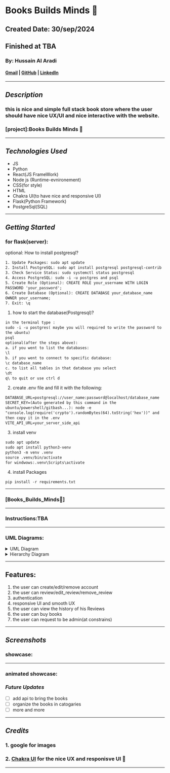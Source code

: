 # Books Builds Minds 📖

## Created Date: 30/sep/2024

## Finished at TBA

### By: Hussain Al Aradi

#### [Gmail](hussainaradi.ha@gmail.com) | [GitHub](https://github.com/HussainALAradi5) | [LinkedIn](https://www.linkedin.com/in/hussainalaradi/)

---

## **_Description_**

### this is nice and simple full stack book store where the user should have nice UX/UI and nice interactive with the website.

### [project]:Books Builds Minds 📖

---

## **_Technologies Used_**

- JS
- Python
- React(JS FrameWork)
- Node js (Runtime-evnironement)
- CSS(for style)
- HTML
- Chakra UI(to have nice and responsive UI)
- Flask(Python Framework)
- PostgreSql(SQL)

---

## **_Getting Started_**

### <b>for flask(server)</b>:

optional:
How to install postgresql?

```
1. Update Packages: sudo apt update
2. Install PostgreSQL: sudo apt install postgresql postgresql-contrib
3. Check Service Status: sudo systemctl status postgresql
4. Access PostgreSQL: sudo -i -u postgres and psql
5. Create Role (Optional): CREATE ROLE your_username WITH LOGIN PASSWORD 'your_password';
6. Create Database (Optional): CREATE DATABASE your_database_name OWNER your_username;
7. Exit: \q
```

1. how to start the database(Postgresql)?

```
in the terminal type :
sudo -i -u postgres( maybe you will required to write the password to the ubuntu)
psql
optional(after the steps above):
a. if you went to list the databases:
\l
b. if you went to connect to specific database:
\c database_name
c. to list all tables in that database you select
\dt
q\ to quit or use ctrl d
```

2. create .env file and fill it with the following:

```
DATABASE_URL=postgresql://user_name:password@localhost/database_name
SECRET_KEY=(Auto generated by this command in the ubuntu/powershell/gitbash...): node -e "console.log(require('crypto').randomBytes(64).toString('hex'))" and then copy it in the .env
VITE_API_URL=your_server_side_api
```

3. install venv

```
sudo apt update
sudo apt install python3-venv
python3 -m venv .venv
source .venv/bin/activate
for windwows:.venv\Scripts\activate

```

4. install Packages

```
pip install -r requirements.txt

```

---

### [Books_Builds_Minds📖]

---

### Instructions:TBA

---

### UML Diagrams:

<details>
<summary>UML Diagram</summary>

![UML Diagram ](./images/Books_Builds_Minds-UML_Diagram.drawio.png)

</details>
<details>
<summary>Hierarchy Diagram </summary>

![Hierarchy Diagram](./images/Books_Builds_Minds-Hierarchy_diagram.drawio.png)

</details>

---

## Features:

1. the user can create/edit/remove account
2. the user can review/edit_review/remove_review
3. authentication
4. responsive UI and smooth UX
5. the user can view the history of his Reviews
6. the user can buy books
7. the user can request to be admin(at constrains)

---

## **_Screenshots_**

### showcase:

---

### animated showcase:

### **_Future Updates_**

- [ ] add api to bring the books
- [ ] organize the books in catogaries
- [ ] more and more  

---

## **_Credits_**

### 1. google for images

### 2. [Chakra UI](https://v2.chakra-ui.com/) for the nice UX and responisve UI 📖

---
